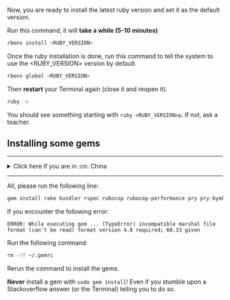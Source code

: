 Now, you are ready to install the latest ruby version and set it as the default version.

Run this command, it will **take a while (5-10 minutes)**

```bash
rbenv install <RUBY_VERSION>
```

Once the ruby installation is done, run this command to tell the system
to use the <RUBY_VERSION> version by default.

```bash
rbenv global <RUBY_VERSION>
```

Then **restart** your Terminal again (close it and reopen it).

```bash
ruby -v
```

You should see something starting with `ruby <RUBY_VERSION>p`. If not, ask a teacher.

## Installing some gems

---

<details>
  <summary>Click here if you are in :cn: <bold>China</bold></summary>


  &nbsp;

  :warning: If you are in China, you should update the way we'll install gem with the following commands.

```bash
# China only!
gem sources --remove https://rubygems.org/
gem sources -a https://gems.ruby-china.com/
gem sources -l
# *** CURRENT SOURCES ***
# https://gems.ruby-china.com/
# Ruby-china.com must be in the list now
```
</details>

---

All, please run the following line:

```bash
gem install rake bundler rspec rubocop rubocop-performance pry pry-byebug hub colored http
```

If you encounter the following error:

`
ERROR: While executing gem ... (TypeError)
incompatible marshal file format (can't be read)
format version 4.8 required; 60.33 given
`

Run the following command:
```bash
rm -rf ~/.gemrc
```

Rerun the command to install the gems.

**Never** install a gem with `sudo gem install`! Even if you stumble upon a Stackoverflow answer
(or the Terminal) telling you to do so.
